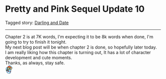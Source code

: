 # Pretty and Pink Sequel Update 10

Tagged story: [Darling and Date](https://www.fimfiction.net/story/539654/darling-and-date)

***

Chapter 2 is at 7K words, I'm expecting it to be 8k words when done, I'm going to try to finish it tonight.  
My next blog post will be when chapter 2 is done, so hopefully later today.  
I am really liking how this chapter is turning out, It has a lot of character development and cute moments.  
Thanks, as always, stay safe.  
![:rainbowdetermined2:](../../../ponies/emotes/rainbowdetermined2.png)
